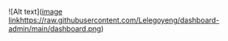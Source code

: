 ![Alt text]([image link](https://raw.githubusercontent.com/Lelegoyeng/dashboard-admin/main/dashboard.png)https://raw.githubusercontent.com/Lelegoyeng/dashboard-admin/main/dashboard.png)

